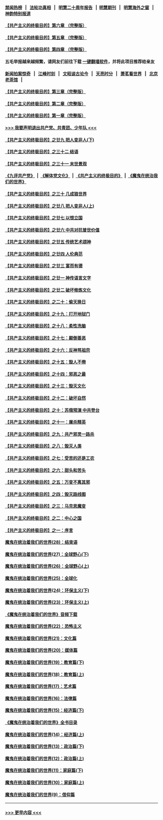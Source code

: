 #### [禁闻热榜](热点新闻.md?=0)  &nbsp;&nbsp;|&nbsp;&nbsp; [法轮功真相](https://github.com/gfw-breaker/truth/blob/master/README.md?=0) &nbsp;&nbsp;|&nbsp;&nbsp; [明慧二十周年报告](https://github.com/gfw-breaker/mh-reports/blob/master/README.md?=0) &nbsp;&nbsp;|&nbsp;&nbsp;[明慧期刊](https://github.com/gfw-breaker/mh-qikan) &nbsp;&nbsp;|&nbsp;&nbsp; [明慧海外之窗](https://github.com/gfw-breaker/mh-news/blob/master/README.md?=0) &nbsp;&nbsp;|&nbsp;&nbsp; [神韵特别报道](https://github.com/gfw-breaker/mh-news/blob/master/shenyun.md?=0)
#### [【共产主义的终极目的】第六章 （完整版）](../pages/nsc422/n11428913.md?t=02241531) 
#### [【共产主义的终极目的】第五章 （完整版）](../pages/nsc422/n11428912.md?t=02241531) 
#### [【共产主义的终极目的】第四章 （完整版）](../pages/nsc422/n11428907.md?t=02241531) 
#### 五毛举报越来越频繁，请网友们前往下载 [一键翻墙软件](https://github.com/gfw-breaker/ssr-accounts)，并将此项目推荐给亲友
#### [新闻拍案惊奇](https://github.com/gfw-breaker/banned-news/blob/master/pages/link4.md) &nbsp;&nbsp;|&nbsp;&nbsp; [江峰时刻](https://github.com/gfw-breaker/banned-news/blob/master/pages/link4.md) &nbsp;&nbsp;|&nbsp;&nbsp; [文昭谈古论今](https://github.com/gfw-breaker/banned-news/blob/master/pages/link4.md) &nbsp;&nbsp;|&nbsp;&nbsp; [天亮时分](https://github.com/gfw-breaker/banned-news/blob/master/pages/link4.md) &nbsp;&nbsp;|&nbsp;&nbsp; [萧茗看世界](https://github.com/gfw-breaker/banned-news/blob/master/pages/link4.md) &nbsp;&nbsp;|&nbsp;&nbsp; [北京老茶馆](https://github.com/gfw-breaker/banned-news/blob/master/pages/link4.md) &nbsp;&nbsp;|&nbsp;&nbsp; 
#### [【共产主义的终极目的】第三章（完整版）](../pages/nsc422/n11428848.md?t=02241531) 
#### [【共产主义的终极目的】第二章（完整版）](../pages/nsc422/n11428831.md?t=02241531) 
#### [【共产主义的终极目的】第一章（完整版）](../pages/nsc422/n11417651.md?t=02241531) 
#### [>>> 我要声明退出共产党、共青团、少年队 <<<](https://github.com/begood0513/goodnews/blob/master/quit/letter.md) 
#### [【共产主义的终极目的】之廿九 把人变非人(下)](../pages/nsc422/n11344140.md?t=02241531) 
#### [【共产主义的终极目的】之三十二 结语](../pages/nsc422/n11360535.md?t=02241531) 
#### [【共产主义的终极目的】之三十一 末世景观](../pages/nsc422/n11351129.md?t=02241531) 
#### [《九评共产党》](https://github.com/begood0513/9ping.md/blob/master/README.md) &nbsp;|&nbsp; [《解体党文化》](../../../../jtdwh.md/blob/master/README.md)  &nbsp;|&nbsp; [《共产主义的终极目的》](../../../../gczydzjmd.md/blob/master/README.md) &nbsp;|&nbsp; [《魔鬼在统治我们的世界》](../../../../mgztzwmdsj.md/blob/master/README.md) 
#### [【共产主义的终极目的】之三十 几成狼世界](../pages/nsc422/n11348280.md?t=02241531) 
#### [【共产主义的终极目的】之廿八 把人变非人(上)](../pages/nsc422/n11340492.md?t=02241531) 
#### [【共产主义的终极目的】之廿七 以恨立国](../pages/nsc422/n11336944.md?t=02241531) 
#### [【共产主义的终极目的】之廿六 中共对抗普世价值](../pages/nsc422/n11324785.md?t=02241531) 
#### [【共产主义的终极目的】之廿五 传统艺术颂神](../pages/nsc422/n11296396.md?t=02241531) 
#### [【共产主义的终极目的】之廿四 人伦典范](../pages/nsc422/n11296397.md?t=02241531) 
#### [【共产主义的终极目的】之廿三 富而有德](../pages/nsc422/n11283598.md?t=02241531) 
#### [【共产主义的终极目的】之廿一 神传语言文字](../pages/nsc422/n11263265.md?t=02241531) 
#### [【共产主义的终极目的】之廿二 破坏修炼文化](../pages/nsc422/n11245728.md?t=02241531) 
#### [【共产主义的终极目的】之二十：偷天换日](../pages/nsc422/n11238846.md?t=02241531) 
#### [【共产主义的终极目的】之十九：打开地狱门](../pages/nsc422/n11206376.md?t=02241531) 
#### [【共产主义的终极目的】之十八：柔性洗脑](../pages/nsc422/n11199994.md?t=02241531) 
#### [【共产主义的终极目的】之十七：颠倒善恶](../pages/nsc422/n11179782.md?t=02241531) 
#### [【共产主义的终极目的】之十六：反神骂祖宗](../pages/nsc422/n11166798.md?t=02241531) 
#### [【共产主义的终极目的】之十五：毁人不倦](../pages/nsc422/n11166792.md?t=02241531) 
#### [【共产主义的终极目的】之十四：邪恶之最](../pages/nsc422/n11150249.md?t=02241531) 
#### [【共产主义的终极目的】之十三：毁灭文化](../pages/nsc422/n11135227.md?t=02241531) 
#### [【共产主义的终极目的】之十二：破坏自然](../pages/nsc422/n11135214.md?t=02241531) 
#### [【共产主义的终极目的】之十：苏俄预演 中共登台](../pages/nsc422/n11118424.md?t=02241531) 
#### [【共产主义的终极目的】之十一：屠杀精英](../pages/nsc422/n11118442.md?t=02241531) 
#### [【共产主义的终极目的】之九：共产邪灵一路杀](../pages/nsc422/n11114139.md?t=02241531) 
#### [【共产主义的终极目的】之八：毁灭人类](../pages/nsc422/n11108503.md?t=02241531) 
#### [【共产主义的终极目的】之七：受苦的还是工农](../pages/nsc422/n11101809.md?t=02241531) 
#### [【共产主义的终极目的】之六：甜头和苦头](../pages/nsc422/n11096971.md?t=02241531) 
#### [【共产主义的终极目的】之五：万变不离其邪](../pages/nsc422/n11091285.md?t=02241531) 
#### [【共产主义的终极目的】之四：毁灭路线图](../pages/nsc422/n11086284.md?t=02241531) 
#### [【共产主义的终极目的】之三：马克思魔变](../pages/nsc422/n11061941.md?t=02241531) 
#### [【共产主义的终极目的】之二：中心之国](../pages/nsc422/n11047728.md?t=02241531) 
#### [【共产主义的终极目的】之一：序言](../pages/nsc422/n11086077.md?t=02241531) 
#### [魔鬼在统治着我们的世界(28)：结束语](../pages/nsc422/n10936246.md?t=02241531) 
#### [魔鬼在统治着我们的世界(27)：全球野心(下)](../pages/nsc422/n10928319.md?t=02241531) 
#### [魔鬼在统治着我们的世界(26)：全球野心(上)](../pages/nsc422/n10900318.md?t=02241531) 
#### [魔鬼在统治着我们的世界(25)：全球化](../pages/nsc422/n10788205.md?t=02241531) 
#### [魔鬼在统治着我们的世界(24)：环保主义(下)](../pages/nsc422/n10695307.md?t=02241531) 
#### [魔鬼在统治着我们的世界(23)：环保主义(上)](../pages/nsc422/n10688613.md?t=02241531) 
#### [《魔鬼在统治着我们的世界》音频下载](../pages/nsc422/n10635553.md?t=02241531) 
#### [魔鬼在统治着我们的世界(22)：恐怖主义](../pages/nsc422/n10614727.md?t=02241531) 
#### [魔鬼在统治着我们的世界(21)：文化篇](../pages/nsc422/n10597706.md?t=02241531) 
#### [魔鬼在统治着我们的世界(20)：媒体篇](../pages/nsc422/n10586579.md?t=02241531) 
#### [魔鬼在统治着我们的世界(19)：教育篇(下)](../pages/nsc422/n10564808.md?t=02241531) 
#### [魔鬼在统治着我们的世界(18)：教育篇(上)](../pages/nsc422/n10526970.md?t=02241531) 
#### [魔鬼在统治着我们的世界(17)：艺术篇](../pages/nsc422/n10499093.md?t=02241531) 
#### [魔鬼在统治着我们的世界(16)：法律篇](../pages/nsc422/n10485969.md?t=02241531) 
#### [魔鬼在统治着我们的世界(15)：经济篇(下)](../pages/nsc422/n10469975.md?t=02241531) 
#### [《魔鬼在统治着我们的世界》全书目录](../pages/nsc422/n10464261.md?t=02241531) 
#### [魔鬼在统治着我们的世界(14)：经济篇(上)](../pages/nsc422/n10457370.md?t=02241531) 
#### [魔鬼在统治着我们的世界(13)：政治篇(下)](../pages/nsc422/n10448270.md?t=02241531) 
#### [魔鬼在统治着我们的世界(12)：政治篇(上)](../pages/nsc422/n10444576.md?t=02241531) 
#### [魔鬼在统治着我们的世界(11)：家庭篇(下)](../pages/nsc422/n10440961.md?t=02241531) 
#### [魔鬼在统治着我们的世界(10)：家庭篇(上)](../pages/nsc422/n10435448.md?t=02241531) 
#### [魔鬼在统治着我们的世界(9)：信仰篇](../pages/nsc422/n10432159.md?t=02241531) 

----
#### [ >>> 更早内容 <<< ](../indexes/nsc422-earlier.md)
